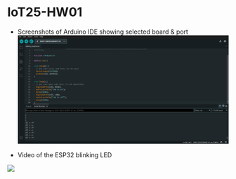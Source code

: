 # IoT25-HW01

- Screenshots of Arduino IDE showing selected board & port
  ![](screenshotHW01.png)

- Video of the ESP32 blinking LED

![](demo.gif)

